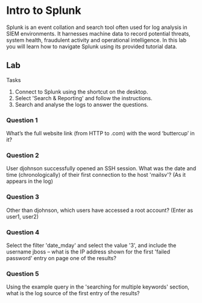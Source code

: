 # Intro to Splunk

Splunk is an event collation and search tool often used for log analysis in SIEM environments. It harnesses machine data to record potential threats, system health, fraudulent activity and operational intelligence. In this lab you will learn how to navigate Splunk using its provided tutorial data.


## Lab
Tasks
1. Connect to Splunk using the shortcut on the desktop.
2. Select 'Search & Reporting' and follow the instructions.
3. Search and analyse the logs to answer the questions.

### Question 1 
What’s the full website link (from HTTP to .com) with the word ‘buttercup’ in it?

### Question 2
User djohnson successfully opened an SSH session. What was the date and time (chronologically) of their first connection to the host 'mailsv'? (As it appears in the log)

### Question 3
Other than djohnson, which users have accessed a root account? (Enter as user1, user2)

### Question 4
Select the filter 'date_mday' and select the value '3', and include the username jboss – what is the IP address shown for the first 'failed password' entry on page one of the results?

### Question 5
Using the example query in the 'searching for multiple keywords' section, what is the log source of the first entry of the results?
